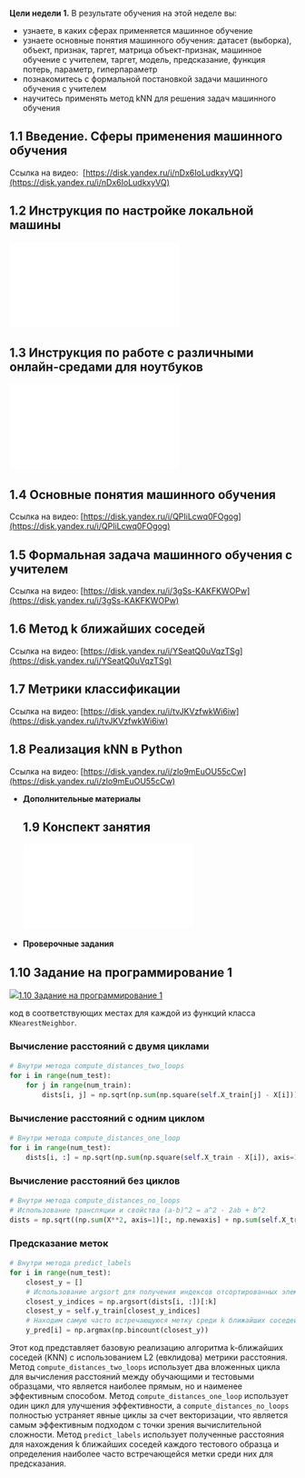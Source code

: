 **Цели недели 1.**
   В результате обучения на этой неделе вы: 

- узнаете, в каких сферах применяется машинное обучение
- узнаете основные понятия машинного обучения: датасет (выборка), объект, признак, таргет, матрица объект-признак, машинное обучение с учителем, таргет, модель, предсказание, функция потерь, параметр, гиперпараметр
- познакомитесь с формальной постановкой задачи машинного обучения с учителем
- научитесь применять метод kNN для решения задач машинного обучения

## 1.1 Введение. Сферы применения машинного обучения

Ссылка на видео: 
[https://disk.yandex.ru/i/nDx6IoLudkxyVQ](https://disk.yandex.ru/i/nDx6IoLudkxyVQ)

## 1.2 Инструкция по настройке локальной машины

![](assets/1.2.Инструкция%20по%20настройке%20локальной%20машины.pdf)

## 1.3 Инструкция по работе с различными онлайн-средами для ноутбуков

![](assets/1.3.Инструкция%20по%20работе%20с%20различными%20онлайн-средами%20для%20ноутбуков.pdf)


## 1.4 Основные понятия машинного обучения

Ссылка на видео: [https://disk.yandex.ru/i/QPIiLcwq0FOgog](https://disk.yandex.ru/i/QPIiLcwq0FOgog)  

## 1.5 Формальная задача машинного обучения с учителем

Ссылка на видео: [https://disk.yandex.ru/i/3gSs-KAKFKWOPw](https://disk.yandex.ru/i/3gSs-KAKFKWOPw)  

## 1.6 Метод k ближайших соседей

Ссылка на видео: [https://disk.yandex.ru/i/YSeatQ0uVqzTSg](https://disk.yandex.ru/i/YSeatQ0uVqzTSg)  

## 1.7 Метрики классификации

Ссылка на видео: [https://disk.yandex.ru/i/tvJKVzfwkWi6iw](https://disk.yandex.ru/i/tvJKVzfwkWi6iw)  

## 1.8 Реализация kNN в Python
Ссылка на видео: [https://disk.yandex.ru/i/zlo9mEuOU55cCw](https://disk.yandex.ru/i/zlo9mEuOU55cCw)  

- **Дополнительные материалы**
  ## 1.9 Конспект занятия
  
  ![](./assets/1.9.Конспект%20(Модуль%204%20Неделя%201).pdf)  
  
- **Проверочные задания**

## 1.10 Задание на программирование 1

[![](https://lms.mipt.ru/theme/image.php/boost/assign/1707999229/icon)1.10 Задание на программирование 1](https://lms.mipt.ru/mod/assign/view.php?id=142633)

код в соответствующих местах для каждой из функций класса `KNearestNeighbor`.

### Вычисление расстояний с двумя циклами

```python
# Внутри метода compute_distances_two_loops
for i in range(num_test):
    for j in range(num_train):
        dists[i, j] = np.sqrt(np.sum(np.square(self.X_train[j] - X[i])))

```

### Вычисление расстояний с одним циклом

```python
# Внутри метода compute_distances_one_loop
for i in range(num_test):
    dists[i, :] = np.sqrt(np.sum(np.square(self.X_train - X[i]), axis=1))
```

### Вычисление расстояний без циклов

```python
# Внутри метода compute_distances_no_loops
# Использование трансляции и свойства (a-b)^2 = a^2 - 2ab + b^2
dists = np.sqrt((np.sum(X**2, axis=1)[:, np.newaxis] + np.sum(self.X_train**2, axis=1)) - 2 * np.dot(X, self.X_train.T))

```

### Предсказание меток

```python
# Внутри метода predict_labels
for i in range(num_test):
    closest_y = []
    # Использование argsort для получения индексов отсортированных элементов
    closest_y_indices = np.argsort(dists[i, :])[:k]
    closest_y = self.y_train[closest_y_indices]
    # Находим самую часто встречающуюся метку среди k ближайших соседей
    y_pred[i] = np.argmax(np.bincount(closest_y))

```

Этот код представляет базовую реализацию алгоритма k-ближайших соседей (KNN) с использованием L2 (евклидова) метрики расстояния. Метод `compute_distances_two_loops` использует два вложенных цикла для вычисления расстояний между обучающими и тестовыми образцами, что является наиболее прямым, но и наименее эффективным способом. Метод `compute_distances_one_loop` использует один цикл для улучшения эффективности, а `compute_distances_no_loops` полностью устраняет явные циклы за счет векторизации, что является самым эффективным подходом с точки зрения вычислительной сложности. Метод `predict_labels` использует полученные расстояния для нахождения k ближайших соседей каждого тестового образца и определения наиболее часто встречающейся метки среди них для предсказания.

